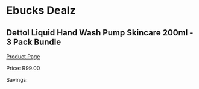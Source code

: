 
# Ebucks Dealz
## Dettol Liquid Hand Wash Pump Skincare 200ml - 3 Pack Bundle
[Product Page](https://www.ebucks.com/web/shop/productSelected.do?prodId=1140738623&catId=909917204)

Price: R99.00

Savings: 


	